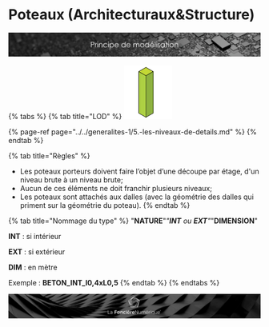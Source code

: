 # Poteaux \(Architecturaux&Structure\)

![](../../.gitbook/assets/principe-de-mod.png)

{% tabs %}
{% tab title="LOD" %}
![LOG 250   /   LOI 250](../../.gitbook/assets/image%20%282%29.png)

{% page-ref page="../../generalites-1/5.-les-niveaux-de-details.md" %}
{% endtab %}

{% tab title="Règles" %}


* Les poteaux porteurs doivent faire l’objet d’une découpe par étage, d'un niveau brute à un niveau brute;
* Aucun de ces éléments ne doit franchir plusieurs niveaux;
* Les poteaux sont attachés aux dalles \(avec la géométrie des dalles qui priment sur la géométrie du poteau\).
{% endtab %}

{% tab title="Nommage du type" %}
"**NATURE**"_"**INT** ou **EXT**"_"**DIMENSION**"

**INT** : si intérieur 

**EXT** : si extérieur 

**DIM** : en mètre

Exemple : **BETON\_INT\_l0,4xL0,5**
{% endtab %}
{% endtabs %}

![](../../.gitbook/assets/wallpaper_fnum_black.jpg)

